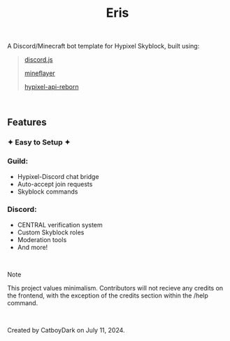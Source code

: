 <h1 align="center">
    Eris
</h1>

<br />

A Discord/Minecraft bot template for Hypixel Skyblock, built using: <br />
>
> [discord.js](https://github.com/discordjs/guide) <br />
>
> [mineflayer](https://github.com/PrismarineJS/mineflayer) <br />
>
> [hypixel-api-reborn](https://github.com/Hypixel-API-Reborn/hypixel-api-reborn) <br />
<br />
<h2>Features</h2>

### ✦ Easy to Setup ✦

### Guild:
- Hypixel-Discord chat bridge
- Auto-accept join requests
- Skyblock commands

### Discord:
- CENTRAL verification system
- Custom Skyblock roles
- Moderation tools
- And more!
  
<br />

> [!NOTE]
> This project values minimalism. Contributors will not recieve any credits on the frontend, with the exception of the credits section within the /help command.

<br />

Created by CatboyDark on July 11, 2024. <br /> 
